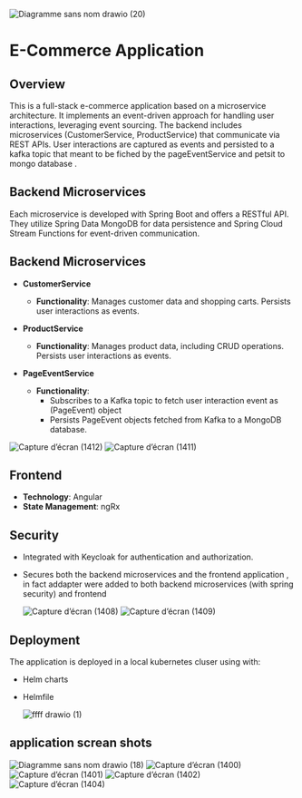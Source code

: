 ![Diagramme sans nom drawio (20)](https://github.com/soulaimanGhailan/fullstack-ecomApp-microservices-kafka-angular-kuberenates/assets/99770237/82a7f466-8998-4974-8460-1a48e9a16bca)
# E-Commerce Application

## Overview
This is a full-stack e-commerce application based on a microservice architecture. It implements an event-driven approach for handling user interactions, leveraging event sourcing. The backend includes microservices (CustomerService, ProductService) that communicate via REST APIs. User interactions are captured as events and persisted to a kafka topic that meant to be fiched by the pageEventService and petsit to mongo database .

## Backend Microservices
Each microservice is developed with Spring Boot and offers a RESTful API. They utilize Spring Data MongoDB for data persistence and Spring Cloud Stream Functions for event-driven communication.

## Backend Microservices
- **CustomerService**
    - **Functionality**: Manages customer data and shopping carts. Persists user interactions as events.
  
- **ProductService**
    - **Functionality**: Manages product data, including CRUD operations. Persists user interactions as events.

- **PageEventService**
    - **Functionality**: 
        - Subscribes to a Kafka topic to fetch user interaction event as (PageEvent) object
        - Persists PageEvent objects fetched from Kafka to a MongoDB database.
          
![Capture d’écran (1412)](https://github.com/soulaimanGhailan/fullstack-ecomApp-microservices-kafka-angular-kuberenates/assets/99770237/8ce09356-9e70-4811-9e35-abd7885cfa47)
![Capture d’écran (1411)](https://github.com/soulaimanGhailan/fullstack-ecomApp-microservices-kafka-angular-kuberenates/assets/99770237/bc6471a7-dbbc-4c3e-a3a5-e52942677b8c)


## Frontend
- **Technology**: Angular
- **State Management**: ngRx

## Security
- Integrated with Keycloak for authentication and authorization.
- Secures both the backend microservices and the frontend application , in fact addapter were added to both backend microservices (with spring security) and frontend
  
  ![Capture d’écran (1408)](https://github.com/soulaimanGhailan/fullstack-ecomApp-microservices-kafka-angular-kuberenates/assets/99770237/bddf2ab2-5da2-485f-8214-1f1c7e26d6fd)
  ![Capture d’écran (1409)](https://github.com/soulaimanGhailan/fullstack-ecomApp-microservices-kafka-angular-kuberenates/assets/99770237/bcef7997-59c5-4ac3-9ae2-bf6ce5158adf)



## Deployment
The application is deployed in a local kubernetes cluser using with:
- Helm charts
- Helmfile
  
  ![ffff drawio (1)](https://github.com/soulaimanGhailan/fullstack-ecomApp-microservices-kafka-angular-kuberenates/assets/99770237/3a719ad3-a85a-4880-9c07-0cd73db45b86)

## application screan shots

![Diagramme sans nom drawio (18)](https://github.com/soulaimanGhailan/fullstack-ecomApp-microservices-kafka-angular-kuberenates/assets/99770237/73d32ea7-b7c2-4147-b050-d73e7a583ce8)
![Capture d’écran (1400)](https://github.com/soulaimanGhailan/fullstack-ecomApp-microservices-kafka-angular-kuberenates/assets/99770237/1a3d9824-9320-4c10-8332-8c3b877271e2)
![Capture d’écran (1401)](https://github.com/soulaimanGhailan/fullstack-ecomApp-microservices-kafka-angular-kuberenates/assets/99770237/4dc4b1ca-9d08-4746-9ea5-bbdfa9773ae0)
![Capture d’écran (1402)](https://github.com/soulaimanGhailan/fullstack-ecomApp-microservices-kafka-angular-kuberenates/assets/99770237/262b86b0-b54d-4baf-a124-ec6859cc1a9f)
![Capture d’écran (1404)](https://github.com/soulaimanGhailan/fullstack-ecomApp-microservices-kafka-angular-kuberenates/assets/99770237/43985f93-fe7a-4a12-8847-f062c4fbe564)




